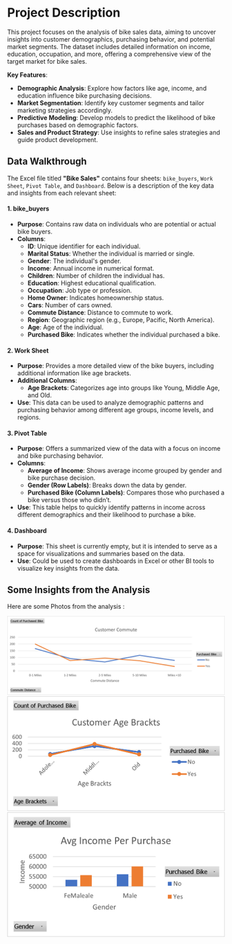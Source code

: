 # Project Description

This project focuses on the analysis of bike sales data, aiming to uncover insights into customer demographics, purchasing behavior, and potential market segments. The dataset includes detailed information on income, education, occupation, and more, offering a comprehensive view of the target market for bike sales.

**Key Features**:
-   **Demographic Analysis**: Explore how factors like age, income, and education influence bike purchasing decisions.
-   **Market Segmentation**: Identify key customer segments and tailor marketing strategies accordingly.
-   **Predictive Modeling**: Develop models to predict the likelihood of bike purchases based on demographic factors.
-   **Sales and Product Strategy**: Use insights to refine sales strategies and guide product development.

## Data Walkthrough
The Excel file titled **"Bike Sales"** contains four sheets: `bike_buyers`, `Work Sheet`, `Pivot Table`, and `Dashboard`. Below is a description of the key data and insights from each relevant sheet:

#### 1. **bike_buyers**

-   **Purpose**: Contains raw data on individuals who are potential or actual bike buyers.
-   **Columns**:
    -   **ID**: Unique identifier for each individual.
    -   **Marital Status**: Whether the individual is married or single.
    -   **Gender**: The individual's gender.
    -   **Income**: Annual income in numerical format.
    -   **Children**: Number of children the individual has.
    -   **Education**: Highest educational qualification.
    -   **Occupation**: Job type or profession.
    -   **Home Owner**: Indicates homeownership status.
    -   **Cars**: Number of cars owned.
    -   **Commute Distance**: Distance to commute to work.
    -   **Region**: Geographic region (e.g., Europe, Pacific, North America).
    -   **Age**: Age of the individual.
    -   **Purchased Bike**: Indicates whether the individual purchased a bike.

#### 2. **Work Sheet**

-   **Purpose**: Provides a more detailed view of the bike buyers, including additional information like age brackets.
-   **Additional Columns**:
    -   **Age Brackets**: Categorizes age into groups like Young, Middle Age, and Old.
-   **Use**: This data can be used to analyze demographic patterns and purchasing behavior among different age groups, income levels, and regions.

#### 3. **Pivot Table**

-   **Purpose**: Offers a summarized view of the data with a focus on income and bike purchasing behavior.
-   **Columns**:
    -   **Average of Income**: Shows average income grouped by gender and bike purchase decision.
    -   **Gender (Row Labels)**: Breaks down the data by gender.
    -   **Purchased Bike (Column Labels)**: Compares those who purchased a bike versus those who didn’t.
-   **Use**: This table helps to quickly identify patterns in income across different demographics and their likelihood to purchase a bike.

#### 4. **Dashboard**

-   **Purpose**: This sheet is currently empty, but it is intended to serve as a space for visualizations and summaries based on the data.
-   **Use**: Could be used to create dashboards in Excel or other BI tools to visualize key insights from the data.
    
## Some Insights from the Analysis
Here are some Photos from the analysis :

![Customer Commute](./Graphs/Picture1.png)
![Customer Age Brackets](./Graphs/Picture2.png)
![Avg Income Per Purchase](./Graphs/Picture3.png)
